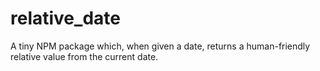 # relative_date
A tiny NPM package which, when given a date, returns a human-friendly relative value from the current date.

